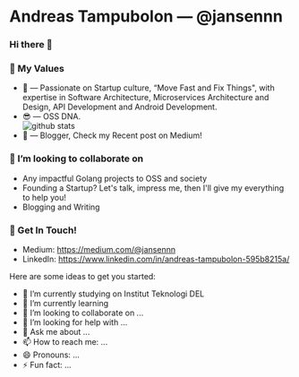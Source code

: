 # Andreas Tampubolon &mdash; @jansennn

### Hi there 👋

### 🌱 My Values
- 🤔 &mdash; Passionate on Startup culture, “Move Fast and Fix Things", with expertise in Software Architecture, Microservices Architecture and Design, API Development and Android Development. <br> 
- 😎 &mdash; OSS DNA. <br> ![github stats](https://github-readme-stats.vercel.app/api?username=jansennn&show_icons=true)
- 📝 &mdash; Blogger, Check my Recent post on Medium! 


### 👯 I’m looking to collaborate on
- Any impactful Golang projects to OSS and society
- Founding a Startup? Let's talk, impress me, then I'll give my everything to help you!
- Blogging and Writing 

### 📮 Get In Touch!
- Medium: https://medium.com/@jansennn
- LinkedIn: https://www.linkedin.com/in/andreas-tampubolon-595b8215a/




Here are some ideas to get you started:

- 🔭 I’m currently studying on Institut Teknologi DEL
- 🌱 I’m currently learning 
- 👯 I’m looking to collaborate on ...
- 🤔 I’m looking for help with ...
- 💬 Ask me about ...
- 📫 How to reach me: ...
- 😄 Pronouns: ...
- ⚡ Fun fact: ...
